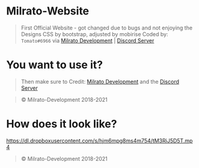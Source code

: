 # Milrato-Website
> First Official Website - got changed due to bugs and not enjoying the Designs
> CSS by bootstrap, adjusted by mobirise
> Coded by: `Tomato#6966` via [Milrato Development](https://milrato.dev) | [Discord Server](https://discord.gg/milrato)

# You want to use it?

> Then make sure to Credit: [Milrato Development](https://milrato.dev) and the [Discord Server](https://discord.gg/milrato)

> © Milrato-Development 2018-2021

# How does it look like?
https://dl.dropboxusercontent.com/s/hjm6mpg8ms4m754/tM3RiJ5D5T.mp4

> © Milrato-Development 2018-2021
